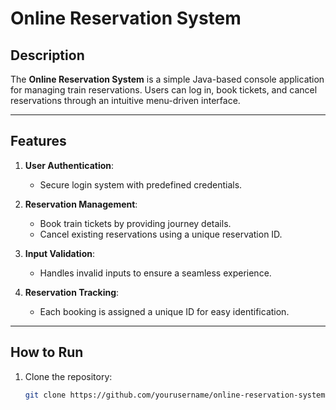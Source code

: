 # Online Reservation System

## Description
The **Online Reservation System** is a simple Java-based console application for managing train reservations. Users can log in, book tickets, and cancel reservations through an intuitive menu-driven interface.

---

## Features
1. **User Authentication**:
   - Secure login system with predefined credentials.

2. **Reservation Management**:
   - Book train tickets by providing journey details.
   - Cancel existing reservations using a unique reservation ID.

3. **Input Validation**:
   - Handles invalid inputs to ensure a seamless experience.

4. **Reservation Tracking**:
   - Each booking is assigned a unique ID for easy identification.

---

## How to Run
1. Clone the repository:
   ```bash
   git clone https://github.com/yourusername/online-reservation-system.git
